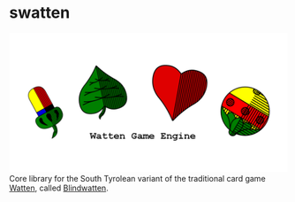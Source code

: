 # swatten
![](documentation/swatten.png "Watten Game Engine")
Core library for the South Tyrolean variant of the traditional card game [Watten](https://de.wikipedia.org/wiki/Watten), called [Blindwatten](https://de.wikipedia.org/wiki/Watten#Blindwatten).